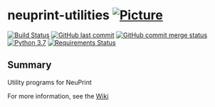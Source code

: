 # neuprint-utilities [![Picture](https://raw.github.com/janelia-flyem/janelia-flyem.github.com/master/images/HHMI_Janelia_Color_Alternate_180x40.png)](http://www.janelia.org)

[![Build Status](https://travis-ci.org/connectome-neuprint/neuprint-utilities.svg?branch=master)](https://travis-ci.org/connectome-neuprint/neuprint-utilities)
[![GitHub last commit](https://img.shields.io/github/last-commit/connectome-neuprint/neuprint-utilities.svg)](https://github.com/connectome-neuprint/neuprint-utilities)
[![GitHub commit merge status](https://img.shields.io/github/commit-status/badges/shields/master/5d4ab86b1b5ddfb3c4a70a70bd19932c52603b8c.svg)](https://github.com/connectome-neuprint/neuprint-utilities)
[![Python 3.7](https://img.shields.io/badge/python-3.7-blue.svg)](https://www.python.org/downloads/release/python-360/)
[![Requirements Status](https://requires.io/github/connectome-neuprint/neuprint-utilities/requirements.svg?branch=master)](https://requires.io/github/connectome-neuprint/neuprint-utilities/requirements/?branch=master)

## Summary
Utility programs for NeuPrint

For more information, see the [Wiki](https://github.com/connectome-neuprint/neuprint-utilities/wiki)
